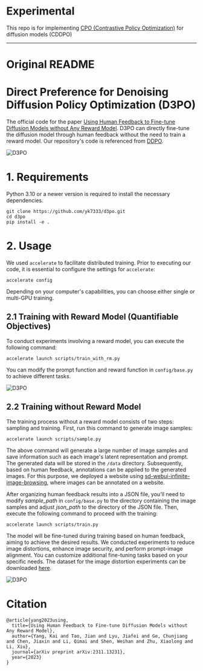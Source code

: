 # Experimental
This repo is for implementing [CPO (Contrastive Policy Optimization)](https://arxiv.org/pdf/2401.08417.pdf) for diffusion models (CDDPO)

---
# Original README
# Direct Preference for Denoising Diffusion Policy Optimization (D3PO)
The official code for the paper [Using Human Feedback to Fine-tune Diffusion Models without Any Reward Model](https://arxiv.org/pdf/2311.13231.pdf). D3PO can directly fine-tune the diffusion model through human feedback without the need to train a reward model. Our repository's code is referenced from [DDPO](https://github.com/kvablack/ddpo-pytorch).

![D3PO](figures/overview.png)


# 1. Requirements
Python 3.10 or a newer version is required to install the necessary dependencies.
```
git clone https://github.com/yk7333/d3po.git
cd d3po
pip install -e .
```

# 2. Usage
We used `accelerate` to facilitate distributed training. Prior to executing our code, it is essential to configure the settings for `accelerate`:
```
accelerate config
```
Depending on your computer's capabilities, you can choose either single or multi-GPU training.

## 2.1 Training with Reward Model (Quantifiable Objectives)
To conduct experiments involving a reward model, you can execute the following command:
```
accelerate launch scripts/train_with_rm.py
```
You can modify the prompt function and reward function in `config/base.py` to achieve different tasks.

![D3PO](figures/samples.png)

## 2.2 Training without Reward Model
The training process without a reward model consists of two steps: sampling and training. First, run this command to generate image samples:
```
accelerate launch scripts/sample.py
```
The above command will generate a large number of image samples and save information such as each image's latent representation and prompt. The generated data will be stored in the `/data` directory. Subsequently, based on human feedback, annotations can be applied to the generated images. For this purpose, we deployed a website using [sd-webui-infinite-image-browsing](https://github.com/zanllp/sd-webui-infinite-image-browsing/issues?q=tag), where images can be annotated on a website.

After organizing human feedback results into a JSON file, you'll need to modify *sample_path* in `config/base.py` to the directory containing the image samples and adjust *json_path* to the directory of the JSON file. Then, execute the following command to proceed with the training:
```
accelerate launch scripts/train.py
```
The model will be fine-tuned during training based on human feedback, aiming to achieve the desired results. We conducted experiments to reduce image distortions, enhance image security, and perform prompt-image alignment. You can customize additional fine-tuning tasks based on your specific needs. The dataset for the image distortion experiments can be downloaded [here](https://huggingface.co/datasets/yangkaiSIGS/d3po_datasets/tree/main).

![D3PO](figures/anything.png)

# Citation
```
@article{yang2023using,
  title={Using Human Feedback to Fine-tune Diffusion Models without Any Reward Model},
  author={Yang, Kai and Tao, Jian and Lyu, Jiafei and Ge, Chunjiang and Chen, Jiaxin and Li, Qimai and Shen, Weihan and Zhu, Xiaolong and Li, Xiu},
  journal={arXiv preprint arXiv:2311.13231},
  year={2023}
}
```
